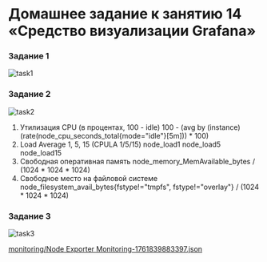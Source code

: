 # Домашнее задание к занятию 14 «Средство визуализации Grafana»

### Задание 1
![task1](https://github.com/user-attachments/assets/6610c81e-0b89-4576-8274-eeaa3e149ec4)

### Задание 2
![task2](https://github.com/user-attachments/assets/8a7e0c60-302c-4344-81d3-4f03b02dddd7)

1. Утилизация CPU (в процентах, 100 - idle)
100 - (avg by (instance) (rate(node_cpu_seconds_total{mode="idle"}[5m])) * 100)   
2. Load Average 1, 5, 15 (CPULA 1/5/15)
node_load1
node_load5
node_load15
3. Свободная оперативная память
node_memory_MemAvailable_bytes / (1024 * 1024 * 1024)
4. Свободное место на файловой системе
node_filesystem_avail_bytes{fstype!="tmpfs", fstype!="overlay"} / (1024 * 1024 * 1024)

### Задание 3
![task3](https://github.com/user-attachments/assets/d6079fb8-d600-4ec8-b734-71c16baea738)

[monitoring/Node Exporter Monitoring-1761839883397.json](https://github.com/Garrick005/Grafana/blob/main/monitoring/Node%20Exporter%20Monitoring-1761839883397.json)
